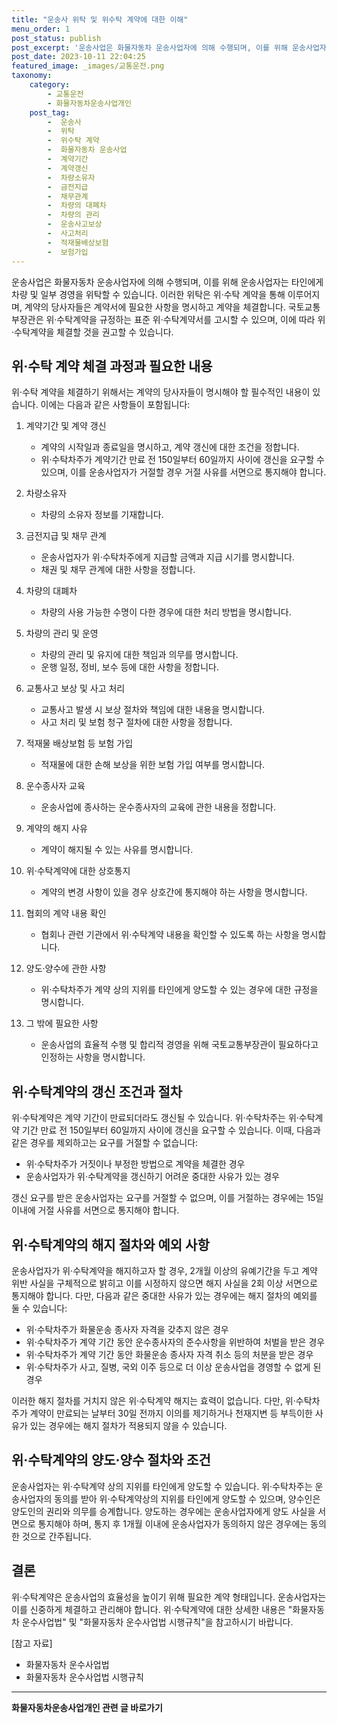 ```yaml
---
title: "운송사 위탁 및 위수탁 계약에 대한 이해"
menu_order: 1
post_status: publish
post_excerpt: '운송사업은 화물자동차 운송사업자에 의해 수행되며, 이를 위해 운송사업자는 타인에게 차량 및 일부 경영을 위탁할 수 있습니다. 이러한 위탁은 위 수탁 계약을 통해 이루어지며, 계약의 당사자들은 계약서에 필요한 사항을 명시하고 계약을 체결합니다. 국토교통부장관은 위 수탁계약을 규정하는 표준 위 수탁계약서를 고시할 수 있으며, 이에 따라 위 수탁계약을 체결할 것을 권고할 수 있습니다.'
post_date: 2023-10-11 22:04:25
featured_image: _images/교통운전.png
taxonomy:
    category:
        - 교통운전
        - 화물자동차운송사업개인
    post_tag:
        -  운송사
        -  위탁
        -  위수탁 계약
        -  화물자동차 운송사업
        -  계약기간
        -  계약갱신
        -  차량소유자
        -  금전지급
        -  채무관계
        -  차량의 대폐차
        -  차량의 관리
        -  운송사고보상
        -  사고처리
        -  적재물배상보험
        -  보험가입
---
```



운송사업은 화물자동차 운송사업자에 의해 수행되며, 이를 위해 운송사업자는 타인에게 차량 및 일부 경영을 위탁할 수 있습니다. 이러한 위탁은 위·수탁 계약을 통해 이루어지며, 계약의 당사자들은 계약서에 필요한 사항을 명시하고 계약을 체결합니다. 국토교통부장관은 위·수탁계약을 규정하는 표준 위·수탁계약서를 고시할 수 있으며, 이에 따라 위·수탁계약을 체결할 것을 권고할 수 있습니다.

## 위·수탁 계약 체결 과정과 필요한 내용

위·수탁 계약을 체결하기 위해서는 계약의 당사자들이 명시해야 할 필수적인 내용이 있습니다. 이에는 다음과 같은 사항들이 포함됩니다:

1. 계약기간 및 계약 갱신
   - 계약의 시작일과 종료일을 명시하고, 계약 갱신에 대한 조건을 정합니다.
   - 위·수탁차주가 계약기간 만료 전 150일부터 60일까지 사이에 갱신을 요구할 수 있으며, 이를 운송사업자가 거절할 경우 거절 사유를 서면으로 통지해야 합니다.

2. 차량소유자
   - 차량의 소유자 정보를 기재합니다.

3. 금전지급 및 채무 관계
   - 운송사업자가 위·수탁차주에게 지급할 금액과 지급 시기를 명시합니다.
   - 채권 및 채무 관계에 대한 사항을 정합니다.

4. 차량의 대폐차
   - 차량의 사용 가능한 수명이 다한 경우에 대한 처리 방법을 명시합니다.

5. 차량의 관리 및 운영
   - 차량의 관리 및 유지에 대한 책임과 의무를 명시합니다.
   - 운행 일정, 정비, 보수 등에 대한 사항을 정합니다.

6. 교통사고 보상 및 사고 처리
   - 교통사고 발생 시 보상 절차와 책임에 대한 내용을 명시합니다.
   - 사고 처리 및 보험 청구 절차에 대한 사항을 정합니다.

7. 적재물 배상보험 등 보험 가입
   - 적재물에 대한 손해 보상을 위한 보험 가입 여부를 명시합니다.

8. 운수종사자 교육
   - 운송사업에 종사하는 운수종사자의 교육에 관한 내용을 정합니다.

9. 계약의 해지 사유
   - 계약이 해지될 수 있는 사유를 명시합니다.

10. 위·수탁계약에 대한 상호통지
    - 계약의 변경 사항이 있을 경우 상호간에 통지해야 하는 사항을 명시합니다.

11. 협회의 계약 내용 확인
    - 협회나 관련 기관에서 위·수탁계약 내용을 확인할 수 있도록 하는 사항을 명시합니다.

12. 양도·양수에 관한 사항
    - 위·수탁차주가 계약 상의 지위를 타인에게 양도할 수 있는 경우에 대한 규정을 명시합니다.

13. 그 밖에 필요한 사항
    - 운송사업의 효율적 수행 및 합리적 경영을 위해 국토교통부장관이 필요하다고 인정하는 사항을 명시합니다.

## 위·수탁계약의 갱신 조건과 절차

위·수탁계약은 계약 기간이 만료되더라도 갱신될 수 있습니다. 위·수탁차주는 위·수탁계약 기간 만료 전 150일부터 60일까지 사이에 갱신을 요구할 수 있습니다. 이때, 다음과 같은 경우를 제외하고는 요구를 거절할 수 없습니다:

- 위·수탁차주가 거짓이나 부정한 방법으로 계약을 체결한 경우
- 운송사업자가 위·수탁계약을 갱신하기 어려운 중대한 사유가 있는 경우

갱신 요구를 받은 운송사업자는 요구를 거절할 수 없으며, 이를 거절하는 경우에는 15일 이내에 거절 사유를 서면으로 통지해야 합니다.

## 위·수탁계약의 해지 절차와 예외 사항

운송사업자가 위·수탁계약을 해지하고자 할 경우, 2개월 이상의 유예기간을 두고 계약 위반 사실을 구체적으로 밝히고 이를 시정하지 않으면 해지 사실을 2회 이상 서면으로 통지해야 합니다. 다만, 다음과 같은 중대한 사유가 있는 경우에는 해지 절차의 예외를 둘 수 있습니다:

- 위·수탁차주가 화물운송 종사자 자격을 갖추지 않은 경우
- 위·수탁차주가 계약 기간 동안 운수종사자의 준수사항을 위반하여 처벌을 받은 경우
- 위·수탁차주가 계약 기간 동안 화물운송 종사자 자격 취소 등의 처분을 받은 경우
- 위·수탁차주가 사고, 질병, 국외 이주 등으로 더 이상 운송사업을 경영할 수 없게 된 경우

이러한 해지 절차를 거치지 않은 위·수탁계약 해지는 효력이 없습니다. 다만, 위·수탁차주가 계약이 만료되는 날부터 30일 전까지 이의를 제기하거나 천재지변 등 부득이한 사유가 있는 경우에는 해지 절차가 적용되지 않을 수 있습니다.

## 위·수탁계약의 양도·양수 절차와 조건

운송사업자는 위·수탁계약 상의 지위를 타인에게 양도할 수 있습니다. 위·수탁차주는 운송사업자의 동의를 받아 위·수탁계약상의 지위를 타인에게 양도할 수 있으며, 양수인은 양도인의 권리와 의무를 승계합니다. 양도하는 경우에는 운송사업자에게 양도 사실을 서면으로 통지해야 하며, 통지 후 1개월 이내에 운송사업자가 동의하지 않은 경우에는 동의한 것으로 간주됩니다.

## 결론

위·수탁계약은 운송사업의 효율성을 높이기 위해 필요한 계약 형태입니다. 운송사업자는 이를 신중하게 체결하고 관리해야 합니다. 위·수탁계약에 대한 상세한 내용은 "화물자동차 운수사업법" 및 "화물자동차 운수사업법 시행규칙"을 참고하시기 바랍니다.

[참고 자료]
- 화물자동차 운수사업법
- 화물자동차 운수사업법 시행규칙

<!-- wp:separator -->
<hr class="wp-block-separator has-alpha-channel-opacity"/>
<!-- /wp:separator -->

<!-- wp:group {"backgroundColor":"base","layout":{"type":"constrained"}} -->
<div class="wp-block-group has-base-background-color has-background"><!-- wp:paragraph {"align":"center","fontSize":"medium"} -->
<p class="has-text-align-center has-large-font-size"><strong>화물자동차운송사업개인 관련 글 바로가기</strong></p>
<!-- /wp:paragraph -->


<!-- wp:latest-posts
{"categories":[{"id":2053,"count":19,"description":"","link":"https://uknowlaw.com/category/%ed%99%94%eb%ac%bc%ec%9e%90%eb%8f%99%ec%b0%a8%ec%9a%b4%ec%86%a1%ec%82%ac%ec%97%85%ea%b0%9c%ec%9d%b8/","name":"화물자동차운송사업개인","slug":"화물자동차운송사업개인","taxonomy":"category","parent":0,"meta":[],"_links":{"self":[{"href":"https://uknowlaw.com/wp-json/wp/v2/categories/2053"}],"collection":[{"href":"https://uknowlaw.com/wp-json/wp/v2/categories"}],"about":[{"href":"https://uknowlaw.com/wp-json/wp/v2/taxonomies/category"}],"wp:post_type":[{"href":"https://uknowlaw.com/wp-json/wp/v2/posts?categories=2053"}],"curies":[{"name":"wp","href":"https://api.w.org/{rel}","templated":true}]}}]} /--></div>
<!-- /wp:group -->